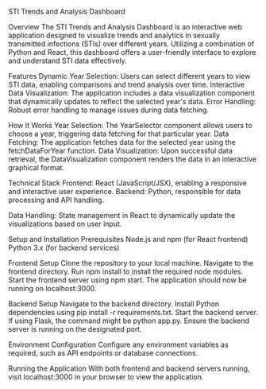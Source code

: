 STI Trends and Analysis Dashboard

Overview
The STI Trends and Analysis Dashboard is an interactive web application designed to visualize trends and analytics in sexually transmitted infections (STIs) over different years. Utilizing a combination of Python and React, this dashboard offers a user-friendly interface to explore and understand STI data effectively.

Features
Dynamic Year Selection: Users can select different years to view STI data, enabling comparisons and trend analysis over time.
Interactive Data Visualization: The application includes a data visualization component that dynamically updates to reflect the selected year's data.
Error Handling: Robust error handling to manage issues during data fetching.

How It Works
Year Selection: The YearSelector component allows users to choose a year, triggering data fetching for that particular year.
Data Fetching: The application fetches data for the selected year using the fetchDataForYear function.
Data Visualization: Upon successful data retrieval, the DataVisualization component renders the data in an interactive graphical format.

Technical Stack
Frontend: React (JavaScript/JSX), enabling a responsive and interactive user experience.
Backend: Python, responsible for data processing and API handling.

Data Handling: State management in React to dynamically update the visualizations based on user input.

Setup and Installation
Prerequisites
Node.js and npm (for React frontend)
Python 3.x (for backend services)

Frontend Setup
Clone the repository to your local machine.
Navigate to the frontend directory.
Run npm install to install the required node modules.
Start the frontend server using npm start. The application should now be running on localhost:3000.

Backend Setup
Navigate to the backend directory.
Install Python dependencies using pip install -r requirements.txt.
Start the backend server. If using Flask, the command might be python app.py. Ensure the backend server is running on the designated port.

Environment Configuration
Configure any environment variables as required, such as API endpoints or database connections.

Running the Application
With both frontend and backend servers running, visit localhost:3000 in your browser to view the application.
